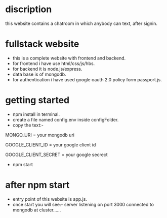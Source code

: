 # discription
this website contains a chatroom in which anybody can text, after signin.

# fullstack website
* this is a complete website with frontend and backend.
* for frontend i have use html/css/js/hbs.
* for backend it is node.js/express.
* data base is of mongodb.
* for authentication i have used google oauth 2.0 policy form passport.js.

# getting started
*  npm install in terminal.
* create a file named config.env inside configFolder.
* copy the text:-

MONGO_URI = your mongodb uri

GOOGLE_CLIENT_ID = your google client id

GOOGLE_CLIENT_SECRET = your google secrect

* npm start

# after npm start
*  entry point of this website is app.js.
* once start you will see:-
 server listening on port 3000
 connected to mongodb at cluster......
